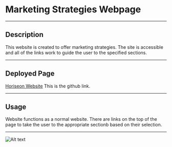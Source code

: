 # Marketing Strategies Webpage

---

## Description

This website is created to offer marketing strategies.  The site is accessible and all of the links work to guide the user to the specified sections. 

---

## Deployed Page

[Horiseon Website](https://usethehill.github.io/code_refactor/)
This is the github link.

---
## Usage

Website functions as a normal website.  There are links on the top of the page to take the user to the appropriate sectionb based on their selection.

---

![Alt text](assets/images/screengrab_website.png)